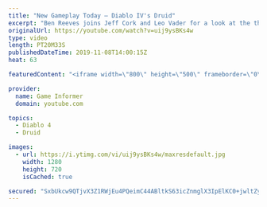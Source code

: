 ```yaml
---
title: "New Gameplay Today – Diablo IV's Druid"
excerpt: "Ben Reeves joins Jeff Cork and Leo Vader for a look at the third and final announced class for Diablo IV. Head to http://gameinformer.com/blizzard to watch this ..."
originalUrl: https://youtube.com/watch?v=uij9ysBKs4w
type: video
length: PT20M33S
publishedDateTime: 2019-11-08T14:00:15Z
heat: 63

featuredContent: "<iframe width=\"800\" height=\"500\" frameborder=\"0\" src=\"https://www.youtube.com/embed/uij9ysBKs4w\" allow=\"accelerometer; autoplay; encrypted-media; gyroscope; picture-in-picture\" allowfullscreen></iframe>"

provider:
  name: Game Informer
  domain: youtube.com

topics:
  - Diablo 4
  - Druid

images:
  - url: https://i.ytimg.com/vi/uij9ysBKs4w/maxresdefault.jpg
    width: 1280
    height: 720
    isCached: true

secured: "SxbUkcw9QTjvX3Z1RWjEu4PQeimC44ABltkS63icZnmglX3IpElKC0+jwltZyFRECAgCMVJsOdbbqHynbO40/oyoCMFRKyPEhOov2RtSrqPysF2hQOecs5b9/1gdlyK8iABnNeB74lhEi98hrWNB23+SkR+uyeeIirfUwOK9B/PCfQSXvLPvQ2UIyFaqDoXIlSupB4CQDYh2abJAQvoBXtu3qdioBNneJFNsUrPbmRw+hy2vx99V3cKC69yPrpk6QfipPCaH3db0P3TsVGGVr6NFirN3uF5EqJicmco2qUAvBEVPL7AoEioCrau9JfwoXgD6GvctgkBpSGPMGYjaVSgP1F1rytaMRXnT7eXxoG/sMVUzIvdJ5/QjOXzJJ8fPtl1ewS75WrAYVZk5GfMBEg81YyHVASsdlrhOxGHoQmd1fHna9FoNhPuY5pZlT3Ii;T13QtzbOy6FjS1vIU/sBgg=="
---
```


